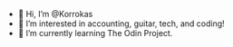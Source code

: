 - 👋 Hi, I’m @Korrokas
- 👀 I’m interested in accounting, guitar, tech, and coding!
- 🌱 I’m currently learning The Odin Project.
<!---
Korrokas/Korrokas is a ✨ special ✨ repository because its `README.md` (this file) appears on your GitHub profile.
You can click the Preview link to take a look at your changes.
--->
